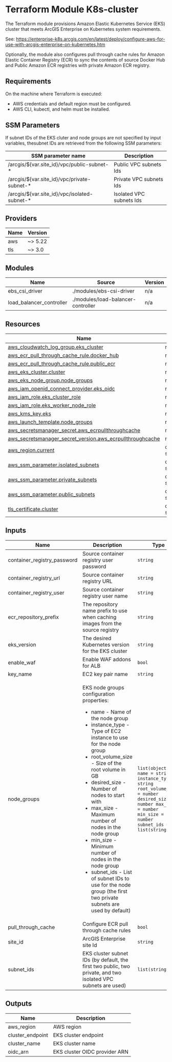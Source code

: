 <!-- BEGIN_TF_DOCS -->
# Terraform Module K8s-cluster

The Terraform module provisions Amazon Elastic Kubernetes Service (EKS) cluster
that meets ArcGIS Enterprise on Kubernetes system requirements.

See: https://enterprise-k8s.arcgis.com/en/latest/deploy/configure-aws-for-use-with-arcgis-enterprise-on-kubernetes.htm

Optionally, the module also configures pull through cache rules for Amazon Elastic Container Registry (ECR)
to sync the contents of source Docker Hub and Public Amazon ECR registries with private Amazon ECR registry.

## Requirements

On the machine where Terraform is executed:

* AWS credentials and default region must be configured.
* AWS CLI, kubectl, and helm must be installed.

## SSM Parameters

If subnet IDs of the EKS cluter and node groups are not specified by input variables,
thesubnet IDs are retrieved from the following SSM parameters:

| SSM parameter name | Description |
|--------------------|-------------|
| /arcgis/${var.site_id}/vpc/public-subnet-* | Public VPC subnets Ids |
| /arcgis/${var.site_id}/vpc/private-subnet-* | Private VPC subnets Ids |
| /arcgis/${var.site_id}/vpc/isolated-subnet-* | Isolated VPC subnets Ids |

## Providers

| Name | Version |
|------|---------|
| aws | ~> 5.22 |
| tls | ~> 3.0 |

## Modules

| Name | Source | Version |
|------|--------|---------|
| ebs_csi_driver | ./modules/ebs-csi-driver | n/a |
| load_balancer_controller | ./modules/load-balancer-controller | n/a |

## Resources

| Name | Type |
|------|------|
| [aws_cloudwatch_log_group.eks_cluster](https://registry.terraform.io/providers/hashicorp/aws/latest/docs/resources/cloudwatch_log_group) | resource |
| [aws_ecr_pull_through_cache_rule.docker_hub](https://registry.terraform.io/providers/hashicorp/aws/latest/docs/resources/ecr_pull_through_cache_rule) | resource |
| [aws_ecr_pull_through_cache_rule.public_ecr](https://registry.terraform.io/providers/hashicorp/aws/latest/docs/resources/ecr_pull_through_cache_rule) | resource |
| [aws_eks_cluster.cluster](https://registry.terraform.io/providers/hashicorp/aws/latest/docs/resources/eks_cluster) | resource |
| [aws_eks_node_group.node_groups](https://registry.terraform.io/providers/hashicorp/aws/latest/docs/resources/eks_node_group) | resource |
| [aws_iam_openid_connect_provider.eks_oidc](https://registry.terraform.io/providers/hashicorp/aws/latest/docs/resources/iam_openid_connect_provider) | resource |
| [aws_iam_role.eks_cluster_role](https://registry.terraform.io/providers/hashicorp/aws/latest/docs/resources/iam_role) | resource |
| [aws_iam_role.eks_worker_node_role](https://registry.terraform.io/providers/hashicorp/aws/latest/docs/resources/iam_role) | resource |
| [aws_kms_key.eks](https://registry.terraform.io/providers/hashicorp/aws/latest/docs/resources/kms_key) | resource |
| [aws_launch_template.node_groups](https://registry.terraform.io/providers/hashicorp/aws/latest/docs/resources/launch_template) | resource |
| [aws_secretsmanager_secret.aws_ecrpullthroughcache](https://registry.terraform.io/providers/hashicorp/aws/latest/docs/resources/secretsmanager_secret) | resource |
| [aws_secretsmanager_secret_version.aws_ecrpullthroughcache](https://registry.terraform.io/providers/hashicorp/aws/latest/docs/resources/secretsmanager_secret_version) | resource |
| [aws_region.current](https://registry.terraform.io/providers/hashicorp/aws/latest/docs/data-sources/region) | data source |
| [aws_ssm_parameter.isolated_subnets](https://registry.terraform.io/providers/hashicorp/aws/latest/docs/data-sources/ssm_parameter) | data source |
| [aws_ssm_parameter.private_subnets](https://registry.terraform.io/providers/hashicorp/aws/latest/docs/data-sources/ssm_parameter) | data source |
| [aws_ssm_parameter.public_subnets](https://registry.terraform.io/providers/hashicorp/aws/latest/docs/data-sources/ssm_parameter) | data source |
| [tls_certificate.cluster](https://registry.terraform.io/providers/hashicorp/tls/latest/docs/data-sources/certificate) | data source |

## Inputs

| Name | Description | Type | Default | Required |
|------|-------------|------|---------|:--------:|
| container_registry_password | Source container registry user password | `string` | `null` | no |
| container_registry_url | Source container registry URL | `string` | `"registry-1.docker.io"` | no |
| container_registry_user | Source container registry user name | `string` | `null` | no |
| ecr_repository_prefix | The repository name prefix to use when caching images from the source registry | `string` | `"docker-hub"` | no |
| eks_version | The desired Kubernetes version for the EKS cluster | `string` | `"1.28"` | no |
| enable_waf | Enable WAF addons for ALB | `bool` | `true` | no |
| key_name | EC2 key pair name | `string` | `null` | no |
| node_groups | <p>EKS node groups configuration properties:</p>   <ul>   <li>name - Name of the node group</li>   <li>instance_type -Type of EC2 instance to use for the node group</li>   <li>root_volume_size - Size of the root volume in GB</li>   <li>desired_size - Number of nodes to start with</li>   <li>max_size - Maximum number of nodes in the node group</li>   <li>min_size - Minimum number of nodes in the node group</li>   <li>subnet_ids - List of subnet IDs to use for the node group (the first two private subnets are used by default)</li>   </ul> | ```list(object({ name = string instance_type = string root_volume_size = number desired_size = number max_size = number min_size = number subnet_ids = list(string) }))``` | ```[ { "desired_size": 4, "instance_type": "m6i.2xlarge", "max_size": 8, "min_size": 4, "name": "default", "root_volume_size": 1024, "subnet_ids": [] } ]``` | no |
| pull_through_cache | Configure ECR pull through cache rules | `bool` | `true` | no |
| site_id | ArcGIS Enterprise site Id | `string` | `"arcgis-enterprise"` | no |
| subnet_ids | EKS cluster subnet IDs (by default, the first two public, two private, and two isolated VPC subnets are used) | `list(string)` | `[]` | no |

## Outputs

| Name | Description |
|------|-------------|
| aws_region | AWS region |
| cluster_endpoint | EKS cluster endpoint |
| cluster_name | EKS cluster name |
| oidc_arn | EKS cluster OIDC provider ARN |
<!-- END_TF_DOCS -->
